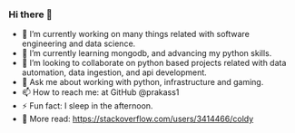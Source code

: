 ### Hi there 👋

<!--
**prakass1/prakass1** is a ✨ _special_ ✨ repository because its `README.md` (this file) appears on your GitHub profile.-->

- 🔭 I’m currently working on many things related with software engineering and data science.
- 🌱 I’m currently learning mongodb, and advancing my python skills.
- 👯 I’m looking to collaborate on python based projects related with data automation, data ingestion, and api development.
- 💬 Ask me about working with python, infrastructure and gaming.
- 📫 How to reach me: at GitHub @prakass1
- ⚡ Fun fact: I sleep in the afternoon.
- 💬 More read: https://stackoverflow.com/users/3414466/coldy

